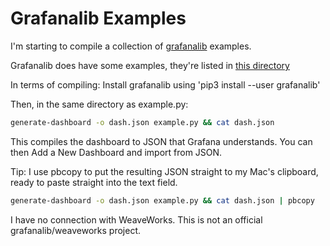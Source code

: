 # Grafanalib Examples

I'm starting to compile a collection of [grafanalib](https://github.com/weaveworks/grafanalib) examples.  

Grafanalib does have some examples, they're listed in [this directory](https://github.com/weaveworks/grafanalib/tree/master/grafanalib/tests/examples)

In terms of compiling: Install grafanalib using 'pip3 install --user grafanalib'

Then, in the same directory as example.py:

```bash
generate-dashboard -o dash.json example.py && cat dash.json
```

This compiles the dashboard to JSON that Grafana understands. You can then Add a New Dashboard and import from JSON.

Tip: I use pbcopy to put the resulting JSON straight to my Mac's clipboard, ready to paste straight into the text field.

```bash
generate-dashboard -o dash.json example.py && cat dash.json | pbcopy
```

I have no connection with WeaveWorks. This is not an official grafanalib/weaveworks project.
